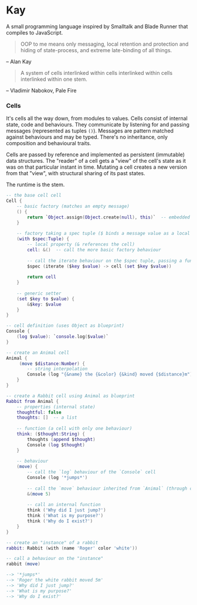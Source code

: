 # Kay

A small programming language inspired by Smalltalk and Blade Runner that compiles to JavaScript.

> OOP to me means only messaging, local retention and protection and hiding of state-process, and extreme late-binding of all things.

– Alan Kay

> A system of cells interlinked within cells interlinked within cells interlinked within one stem.

– Vladimir Nabokov, Pale Fire


### Cells

It's cells all the way down, from modules to values. Cells consist of internal state, code and behaviours. They communicate by listening for and passing messages (represented as tuples `()`). Messages are pattern matched against behaviours and may be typed. There's no inheritance, only composition and behavioural traits.

Cells are passed by reference and implemented as persistent (immutable) data structures. The "reader" of a cell gets a "view" of the cell's state as it was on that particular instant in time. Mutating a cell creates a new version from that "view", with structural sharing of its past states.

The runtime is the stem.

```lua
-- the base cell cell
Cell {
    -- basic factory (matches an empty message)
    () {
        return `Object.assign(Object.create(null), this)`  -- embedded ECMAScript
    }
    
    -- factory taking a spec tuple ($ binds a message value as a local name)
    (with $spec:Tuple) {
        -- local property (& references the cell)
        cell: &()  -- call the more basic factory behaviour
        
        -- call the iterate behaviour on the $spec tuple, passing a function to iterate its elements
        $spec (iterate ($key $value) -> cell (set $key $value))
        
        return cell
    }
    
    -- generic setter
    (set $key to $value) {
        &$key: $value
    }
}

-- cell definition (uses Object as blueprint)
Console {
    (log $value): `console.log($value)`
}

-- create an Animal cell
Animal {
     (move $distance:Number) {
        -- string interpolation
        Console (log "{&name} the {&color} {&kind} moved {$distance}m")
    }
}

-- create a Rabbit cell using Animal as blueprint
Rabbit from Animal {
    -- properties (internal state)
    thoughtful: false
    thoughts: []  -- a list
    
    -- function (a cell with only one behaviour)
    think: ($thought:String) {
        thoughts (append $thought)
        Console (log $thought)
    }
    
    -- behaviour
    (move) {
        -- call the `log` behaviour of the `Console` cell
        Console (log '*jumps*')
        
        -- call the `move` behaviour inherited from `Animal` (through composition, not prototype/class)
        &(move 5)
        
        -- call an internal function
        think ('Why did I just jump?')
        think ('What is my purpose?')
        think ('Why do I exist?')
    }
}

-- create an "instance" of a rabbit
rabbit: Rabbit (with (name 'Roger' color 'white'))

-- call a behaviour on the "instance"
rabbit (move)

--> '*jumps*'
--> 'Roger the white rabbit moved 5m'
--> 'Why did I just jump?'
--> 'What is my purpose?'
--> 'Why do I exist?'
```
